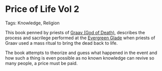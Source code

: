 # Price of Life Vol 2

Tags: Knowledge, Religion

This book penned by priests of [Graav (God of Death)](Graav%20(God%20of%20Death)%20d63b83eee74f4e1c9db355255ee1a0a0.md), describes the process and sacrilege performed at the [Evergreen Glade](Evergreen%20Glade%20e1e3cc564e8d4b8b8878f8e367cee2be.md) when priests of Graav used a mass ritual to bring the dead back to life. 

The book attempts to theorize and guess what happened in the event and how such a thing is even possible as no known knowledge can revive so many people, a price must be paid.